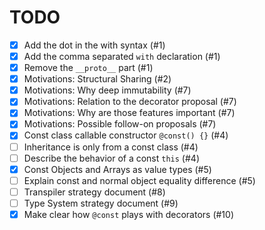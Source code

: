 # TODO

- [x] Add the dot in the with syntax (#1)
- [x] Add the comma separated `with` declaration (#1)
- [x] Remove the `__proto__` part (#1)
- [x] Motivations: Structural Sharing (#2)
- [x] Motivations: Why deep immutability (#7)
- [x] Motivations: Relation to the decorator proposal (#7)
- [x] Motivations: Why are those features important (#7)
- [x] Motivations: Possible follow-on proposals (#7)
- [x] Const class callable constructor `@const() {}` (#4)
- [ ] Inheritance is only from a const class (#4)
- [ ] Describe the behavior of a const `this` (#4)
- [x] Const Objects and Arrays as value types (#5)
- [ ] Explain const and normal object equality difference (#5)
- [ ] Transpiler strategy document (#8)
- [ ] Type System strategy document (#9)
- [x] Make clear how `@const` plays with decorators (#10)